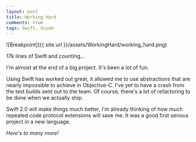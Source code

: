 ```yaml
---
layout: post
title: Working Hard
comments: true
tags: Swift, Xcode
---
```


![Breakpoint]({{ site.url }}/assets/WorkingHard/working_hard.png)

17k lines of Swift and counting...

I'm almost at the end of a big project. It's been a lot of fun.

Using Swift has worked out great, it allowed me to use abstractions that are nearly impossible to achieve in Objective-C. I've yet to have a crash from the test builds sent out to the team. Of course, there's a lot of refactoring to be done when we actually ship.

Swift 2.0 will make things much better, I'm already thinking of how much repeated code protocol extensions will save me. It was a good first serious project in a new language.

*Here's to many more!*